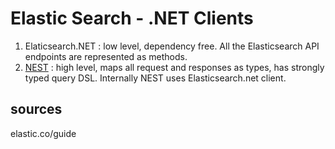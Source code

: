 # Elastic Search - .NET Clients

1. Elaticsearch.NET : low level, dependency free. All the Elasticsearch API endpoints are represented as methods.
2. [NEST](NEST) : high level, maps all request and responses as types, has strongly typed query DSL. Internally NEST uses Elasticsearch.net client.


## sources
elastic.co/guide

